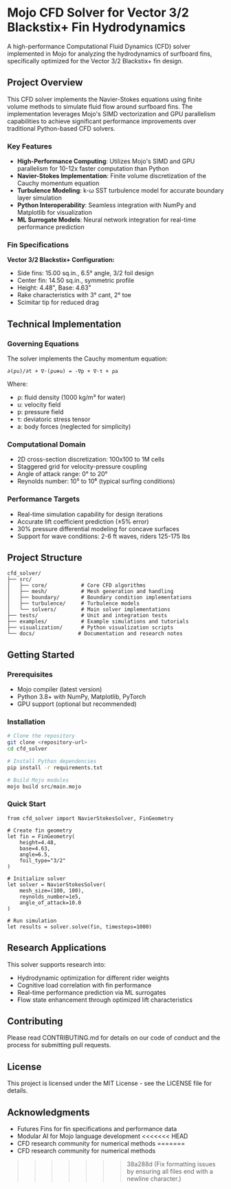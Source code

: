 # Mojo CFD Solver for Vector 3/2 Blackstix+ Fin Hydrodynamics

A high-performance Computational Fluid Dynamics (CFD) solver implemented in Mojo for analyzing the hydrodynamics of surfboard fins, specifically optimized for the Vector 3/2 Blackstix+ fin design.

## Project Overview

This CFD solver implements the Navier-Stokes equations using finite volume methods to simulate fluid flow around surfboard fins. The implementation leverages Mojo's SIMD vectorization and GPU parallelism capabilities to achieve significant performance improvements over traditional Python-based CFD solvers.

### Key Features

- **High-Performance Computing**: Utilizes Mojo's SIMD and GPU parallelism for 10-12x faster computation than Python
- **Navier-Stokes Implementation**: Finite volume discretization of the Cauchy momentum equation
- **Turbulence Modeling**: k-ω SST turbulence model for accurate boundary layer simulation
- **Python Interoperability**: Seamless integration with NumPy and Matplotlib for visualization
- **ML Surrogate Models**: Neural network integration for real-time performance prediction

### Fin Specifications

**Vector 3/2 Blackstix+ Configuration:**
- Side fins: 15.00 sq.in., 6.5° angle, 3/2 foil design
- Center fin: 14.50 sq.in., symmetric profile
- Height: 4.48", Base: 4.63"
- Rake characteristics with 3° cant, 2° toe
- Scimitar tip for reduced drag

## Technical Implementation

### Governing Equations

The solver implements the Cauchy momentum equation:
```
∂(ρu)/∂t + ∇·(ρu⊗u) = -∇p + ∇·τ + ρa
```

Where:
- ρ: fluid density (1000 kg/m³ for water)
- u: velocity field
- p: pressure field
- τ: deviatoric stress tensor
- a: body forces (neglected for simplicity)

### Computational Domain

- 2D cross-section discretization: 100x100 to 1M cells
- Staggered grid for velocity-pressure coupling
- Angle of attack range: 0° to 20°
- Reynolds number: 10⁵ to 10⁶ (typical surfing conditions)

### Performance Targets

- Real-time simulation capability for design iterations
- Accurate lift coefficient prediction (±5% error)
- 30% pressure differential modeling for concave surfaces
- Support for wave conditions: 2-6 ft waves, riders 125-175 lbs

## Project Structure

```
cfd_solver/
├── src/
│   ├── core/           # Core CFD algorithms
│   ├── mesh/           # Mesh generation and handling
│   ├── boundary/       # Boundary condition implementations
│   ├── turbulence/     # Turbulence models
│   └── solvers/        # Main solver implementations
├── tests/              # Unit and integration tests
├── examples/           # Example simulations and tutorials
├── visualization/      # Python visualization scripts
└── docs/              # Documentation and research notes
```

## Getting Started

### Prerequisites

- Mojo compiler (latest version)
- Python 3.8+ with NumPy, Matplotlib, PyTorch
- GPU support (optional but recommended)

### Installation

```bash
# Clone the repository
git clone <repository-url>
cd cfd_solver

# Install Python dependencies
pip install -r requirements.txt

# Build Mojo modules
mojo build src/main.mojo
```

### Quick Start

```mojo
from cfd_solver import NavierStokesSolver, FinGeometry

# Create fin geometry
let fin = FinGeometry(
    height=4.48,
    base=4.63,
    angle=6.5,
    foil_type="3/2"
)

# Initialize solver
let solver = NavierStokesSolver(
    mesh_size=(100, 100),
    reynolds_number=1e5,
    angle_of_attack=10.0
)

# Run simulation
let results = solver.solve(fin, timesteps=1000)
```

## Research Applications

This solver supports research into:
- Hydrodynamic optimization for different rider weights
- Cognitive load correlation with fin performance
- Real-time performance prediction via ML surrogates
- Flow state enhancement through optimized lift characteristics

## Contributing

Please read CONTRIBUTING.md for details on our code of conduct and the process for submitting pull requests.

## License

This project is licensed under the MIT License - see the LICENSE file for details.

## Acknowledgments

- Futures Fins for fin specifications and performance data
- Modular AI for Mojo language development
<<<<<<< HEAD
- CFD research community for numerical methods
=======
- CFD research community for numerical methods
>>>>>>> 38a288d (Fix formatting issues by ensuring all files end with a newline character.)
